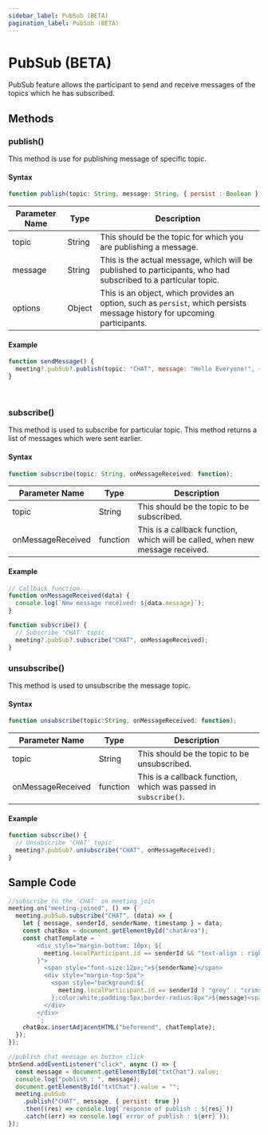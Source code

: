 ```yaml
---
sidebar_label: PubSub (BETA)
pagination_label: PubSub (BETA)
---
```



# PubSub (BETA)

PubSub feature allows the participant to send and receive messages of the topics which he has subscribed.

## Methods

### publish()

This method is use for publishing message of specific topic.

#### Syntax


```js
function publish(topic: String, message: String, { persist : Boolean });
```

| Parameter Name | Type   | Description                                                                                                               |
| -------------- | ------ | ------------------------------------------------------------------------------------------------------------------------- |
| topic          | String | This should be the topic for which you are publishing a message.                                                          |
| message        | String | This is the actual message, which will be published to participants, who had subscribed to a particular topic.            |
| options        | Object | This is an object, which provides an option, such as `persist`, which persists message history for upcoming participants. |


#### Example


```js
function sendMessage() {
  meeting?.pubSub?.publish(topic: "CHAT", message: "Hello Everyone!", { persist: true })
}
```

<br />

### subscribe()

This method is used to subscribe for particular topic. This method returns a list of messages which were sent earlier.

#### Syntax


```js
function subscribe(topic: String, onMessageReceived: function);
```

| Parameter Name    | Type     | Description                                                                   |
| ----------------- | -------- | ----------------------------------------------------------------------------- |
| topic             | String   | This should be the topic to be subscribed.                                    |
| onMessageReceived | function | This is a callback function, which will be called, when new message received. |

#### Example


```js
// Callback function
function onMessageReceived(data) {
  console.log(`New message received: ${data.message}`);
}

function subscribe() {
  // Subscribe 'CHAT' topic
  meeting?.pubSub?.subscribe("CHAT", onMessageReceived);
}
```

### unsubscribe()

This method is used to unsubscribe the message topic.

#### Syntax


```js
function unsubscribe(topic:String, onMessageReceived: function);
```

| Parameter Name    | Type     | Description                                                     |
| ----------------- | -------- | --------------------------------------------------------------- |
| topic             | String   | This should be the topic to be unsubscribed.                    |
| onMessageReceived | function | This is a callback function, which was passed in `subscribe()`. |

#### Example


```js
function subscribe() {
  // Unsubscribe 'CHAT' topic
  meeting?.pubSub?.unsubscribe("CHAT", onMessageReceived);
}
```

## Sample Code


```js
//subscribe to the 'CHAT' on meeting join
meeting.on("meeting-joined", () => {
  meeting.pubSub.subscribe("CHAT", (data) => {
    let { message, senderId, senderName, timestamp } = data;
    const chatBox = document.getElementById("chatArea");
    const chatTemplate = `
        <div style="margin-bottom: 10px; ${
          meeting.localParticipant.id == senderId && "text-align : right"
        }">
          <span style="font-size:12px;">${senderName}</span>
          <div style="margin-top:5px">
            <span style="background:${
              meeting.localParticipant.id == senderId ? "grey" : "crimson"
            };color:white;padding:5px;border-radius:8px">${message}<span>
          </div>
        </div>
        `;
    chatBox.insertAdjacentHTML("beforeend", chatTemplate);
  });
});

//publish chat meesage on button click
btnSend.addEventListener("click", async () => {
  const message = document.getElementById("txtChat").value;
  console.log("publish : ", message);
  document.getElementById("txtChat").value = "";
  meeting.pubSub
    .publish("CHAT", message, { persist: true })
    .then((res) => console.log(`response of publish : ${res}`))
    .catch((err) => console.log(`error of publish : ${err}`));
});
```
